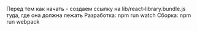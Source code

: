 Перед тем как начать - создаем ссылку на lib/react-library.bundle.js туда, где она должна лежать
Разработка: npm run watch
Сборка: npm run webpack